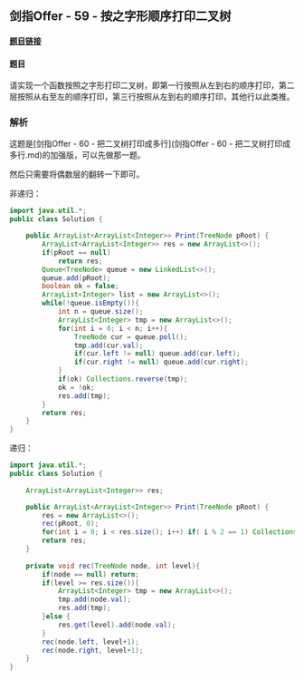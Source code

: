 ## 剑指Offer - 59 - 按之字形顺序打印二叉树

#### [题目链接](https://www.nowcoder.com/practice/91b69814117f4e8097390d107d2efbe0?tpId=13&tqId=11212&tPage=3&rp=1&ru=%2Fta%2Fcoding-interviews&qru=%2Fta%2Fcoding-interviews%2Fquestion-ranking)

#### 题目

请实现一个函数按照之字形打印二叉树，即第一行按照从左到右的顺序打印，第二层按照从右至左的顺序打印，第三行按照从左到右的顺序打印，其他行以此类推。

### 解析

这题是[剑指Offer - 60 - 把二叉树打印成多行](剑指Offer - 60 - 把二叉树打印成多行.md)的加强版，可以先做那一题。

然后只需要将偶数层的翻转一下即可。

非递归：

```java
import java.util.*;
public class Solution {

    public ArrayList<ArrayList<Integer>> Print(TreeNode pRoot) {
        ArrayList<ArrayList<Integer>> res = new ArrayList<>();
        if(pRoot == null) 
            return res;
        Queue<TreeNode> queue = new LinkedList<>();
        queue.add(pRoot);
        boolean ok = false;
        ArrayList<Integer> list = new ArrayList<>();
        while(!queue.isEmpty()){
            int n = queue.size();
            ArrayList<Integer> tmp = new ArrayList<>();
            for(int i = 0; i < n; i++){
                TreeNode cur = queue.poll();
                tmp.add(cur.val);
                if(cur.left != null) queue.add(cur.left);
                if(cur.right != null) queue.add(cur.right);
            }
            if(ok) Collections.reverse(tmp);
            ok = !ok;
            res.add(tmp);
        }
        return res;
    }
}
```

递归：

```java
import java.util.*;
public class Solution {
    
    ArrayList<ArrayList<Integer>> res;

    public ArrayList<ArrayList<Integer>> Print(TreeNode pRoot) {
        res = new ArrayList<>();
        rec(pRoot, 0);
        for(int i = 0; i < res.size(); i++) if( i % 2 == 1) Collections.reverse(res.get(i));
        return res;
    }
    
    private void rec(TreeNode node, int level){
        if(node == null) return;
        if(level >= res.size()){
            ArrayList<Integer> tmp = new ArrayList<>();
            tmp.add(node.val);
            res.add(tmp);
        }else {
            res.get(level).add(node.val);
        }
        rec(node.left, level+1);
        rec(node.right, level+1);
    }
}
```

